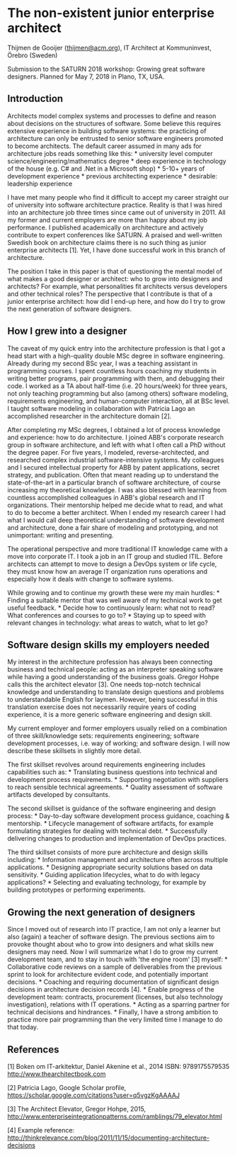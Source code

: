 # The non-existent junior enterprise architect
Thijmen de Gooijer (thijmen@acm.org), IT Architect at Kommuninvest, Örebro (Sweden)

Submission to the SATURN 2018 workshop: Growing great software designers. Planned for May 7, 2018 in Plano, TX, USA.

## Introduction
Architects model complex systems and processes to define and reason about decisions on the structures of software. Some believe this requires extensive experience in building software systems: the practicing of architecture can only be entrusted to senior software engineers promoted to become architects. The default career assumed in many ads for architecture jobs reads something like this:
	* university level computer science/engineering/mathematics degree
	* deep experience in technology of the house (e.g. C# and .Net in a Microsoft shop)
	* 5-10+ years of development experience
	* previous architecting experience
	* desirable: leadership experience

I have met many people who find it difficult to accept my career straight our of university into software architecture practice. Reality is that I was hired into an architecture job three times since came out of university in 2011. All my former and current employers are more than happy about my job performance. I published academically on architecture and actively contribute to expert conferences like SATURN. A praised and well-written Swedish book on architecture claims there is no such thing as junior enterprise architects [1]. Yet, I have done successful work in this branch of architecture.

The position I take in this paper is that of questioning the mental model of what makes a good designer or architect: who to grow into designers and architects? For example, what personalities fit architects versus developers and other technical roles? The perspective that I contribute is that of a junior enterprise architect: how did I end-up here, and how do I try to grow the next generation of software designers.

## How I grew into a designer
The caveat of my quick entry into the architecture profession is that I got a head start with a high-quality double MSc degree in software engineering. Already during my second BSc year, I was a teaching assistant in programming courses. I spent countless hours coaching my students in writing better programs, pair programming with them, and debugging their code. I worked as a TA about half-time (i.e. 20 hours/week) for three years, not only teaching programming but also (among others) software modeling, requirements engineering, and human-computer interaction, all at BSc level. I taught software modeling in collaboration with Patricia Lago an accomplished researcher in the architecture domain [2]. 

After completing my MSc degrees, I obtained a lot of process knowledge and experience: how to do architecture. I joined ABB's corporate research group in software architecture, and left with what I often call a PhD without the degree paper. For five years, I modeled, reverse-architected, and researched complex industrial software-intensive systems. My colleagues and I secured intellectual property for ABB by patent applications, secret strategy, and publication. Often that meant reading up to understand the state-of-the-art in a particular branch of software architecture, of course increasing my theoretical knowledge. I was also blessed with learning from countless accomplished colleagues in ABB's global research and IT organizations. Their mentorship helped me decide what to read, and what to do to become a better architect. When I ended my research career I had what I would call deep theoretical understanding of software development and architecture, done a fair share of modeling and prototyping, and not unimportant: writing and presenting.

The operational perspective and more traditional IT knowledge came with a move into corporate IT. I took a job in an IT group and studied ITIL. Before architects can attempt to move to design a DevOps system or life cycle, they must know how an average IT organization runs operations and especially how it deals with change to software systems. 

While growing and to continue my growth these were my main hurdles:
	* Finding a suitable mentor that was well aware of my technical work to get useful feedback.
	* Decide how to continuously learn: what not to read? What conferences and courses to go to?
	* Staying up to speed with relevant changes in technology: what areas to watch, what to let go?

## Software design skills my employers needed
My interest in the architecture profession has always been connecting business and technical people: acting as an interpreter speaking software while having a good understanding of the business goals. Gregor Hohpe calls this the architect elevator [3]. One needs top-notch technical knowledge and understanding to translate design questions and problems to understandable English for laymen. However, being successful in this translation exercise does not necessarily require years of coding experience, it is a more generic software engineering and design skill.

My current employer and former employers usually relied on a combination of three skill/knowledge sets: requirements engineering; software development processes, i.e. way of working; and software design. I will now describe these skillsets in slightly more detail.

The first skillset revolves around requirements engineering includes capabilities such as:
	* Translating business questions into technical and development process requirements.
	* Supporting negotiation with suppliers to reach sensible technical agreements.
	* Quality assessment of software artifacts developed by consultants.

The second skillset is guidance of the software engineering and design process:
	* Day-to-day software development process guidance, coaching & mentorship.
	* Lifecycle management of software artifacts, for example formulating strategies for dealing with technical debt.
	* Successfully delivering changes to production and implementation of DevOps practices.

The third skillset consists of more pure architecture and design skills including:
	* Information management and architecture often across multiple applications.
	* Designing appropriate security solutions based on data sensitivity.
	* Guiding application lifecycles, what to do with legacy applications? 
	* Selecting and evaluating technology, for example by building prototypes or performing experiments.

## Growing the next generation of designers
Since I moved out of research into IT practice, I am not only a learner but also (again) a teacher of software design. The previous sections aim to provoke thought about who to grow into designers and what skills new designers may need. Now I will summarize what I do to grow my current development team, and to stay in touch with 'the engine room' [3] myself:
	* Collaborative code reviews on a sample of deliverables from the previous sprint to look for architecture evident code, and potentially important decisions.
	* Coaching and requiring documentation of significant design decisions in architecture decision records [4].
	* Enable progress of the development team: contracts, procurement (licenses, but also technology investigation), relations with IT operations.
	* Acting as a sparring partner for technical decisions and hindrances.
	* Finally, I have a strong ambition to practice more pair programming than the very limited time I manage to do that today.

## References
[1] Boken om IT-arkitektur, Daniel Akenine et al., 2014 ISBN: 9789175579535 http://www.thearchitectbook.com

[2] Patricia Lago, Google Scholar profile, https://scholar.google.com/citations?user=q5vgzKgAAAAJ

[3] The Architect Elevator, Gregor Hohpe, 2015, http://www.enterpriseintegrationpatterns.com/ramblings/79_elevator.html

[4] Example reference: http://thinkrelevance.com/blog/2011/11/15/documenting-architecture-decisions

